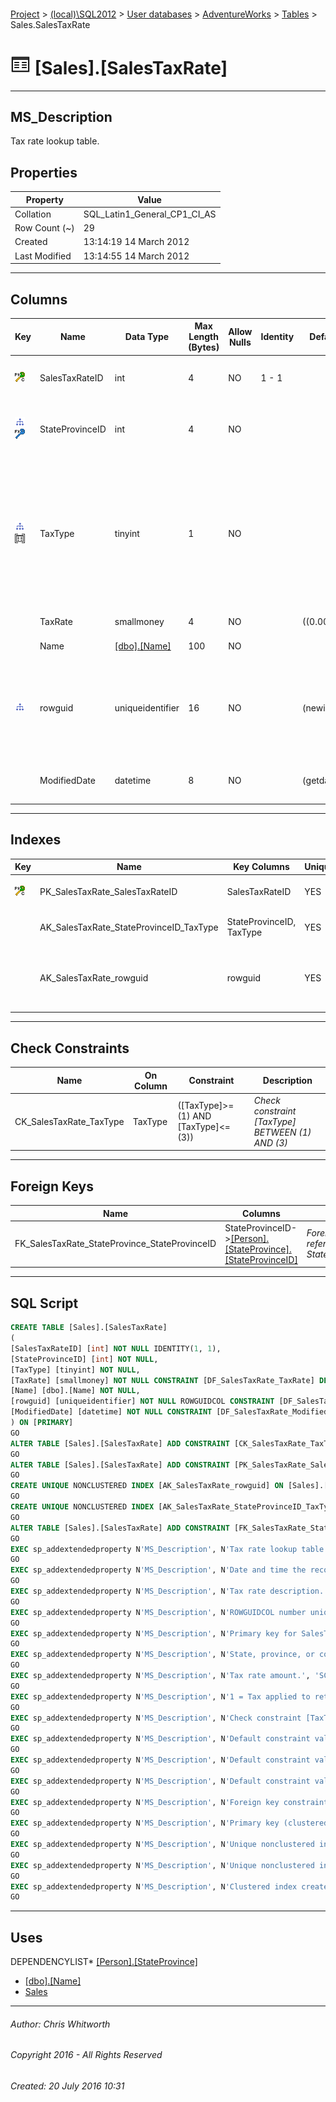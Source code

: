 #### 

[Project](../../../../index.md) > [(local)\\SQL2012](../../../index.md) > [User databases](../../index.md) > [AdventureWorks](../index.md) > [Tables](Tables.md) > Sales.SalesTaxRate

# ![Tables](../../../../Images/Table32.png) [Sales].[SalesTaxRate]

---

## <a name="#description"></a>MS_Description

Tax rate lookup table.

## <a name="#properties"></a>Properties

| Property | Value |
|---|---|
| Collation | SQL_Latin1_General_CP1_CI_AS |
| Row Count (~) | 29 |
| Created | 13:14:19 14 March 2012 |
| Last Modified | 13:14:55 14 March 2012 |


---

## <a name="#columns"></a>Columns

| Key | Name | Data Type | Max Length (Bytes) | Allow Nulls | Identity | Default | Description |
|---|---|---|---|---|---|---|---|
| [![Cluster Primary Key PK_SalesTaxRate_SalesTaxRateID: SalesTaxRateID](../../../../Images/pkcluster.png)](#indexes) | SalesTaxRateID | int | 4 | NO | 1 - 1 |  | _Primary key for SalesTaxRate records._ |
| [![Indexes AK_SalesTaxRate_StateProvinceID_TaxType](../../../../Images/Index.png)](#indexes)[![Foreign Keys FK_SalesTaxRate_StateProvince_StateProvinceID: [Person].[StateProvince].StateProvinceID](../../../../Images/fk.png)](#foreignkeys) | StateProvinceID | int | 4 | NO |  |  | _State, province, or country/region the sales tax applies to._ |
| [![Indexes AK_SalesTaxRate_StateProvinceID_TaxType](../../../../Images/Index.png)](#indexes)[![Check Constraints CK_SalesTaxRate_TaxType : ([TaxType]>=(1) AND [TaxType]<=(3))](../../../../Images/c-constraint.png)](#checkconstraints) | TaxType | tinyint | 1 | NO |  |  | _1 = Tax applied to retail transactions, 2 = Tax applied to wholesale transactions, 3 = Tax applied to all sales (retail and wholesale) transactions._ |
|  | TaxRate | smallmoney | 4 | NO |  | ((0.00)) | _Tax rate amount._ |
|  | Name | [[dbo].[Name]](../Programmability/Types/User-Defined_Data_Types/Name.md) | 100 | NO |  |  | _Tax rate description._ |
| [![Indexes AK_SalesTaxRate_rowguid](../../../../Images/Index.png)](#indexes) | rowguid | uniqueidentifier | 16 | NO |  | (newid()) | _ROWGUIDCOL number uniquely identifying the record. Used to support a merge replication sample._ |
|  | ModifiedDate | datetime | 8 | NO |  | (getdate()) | _Date and time the record was last updated._ |


---

## <a name="#indexes"></a>Indexes

| Key | Name | Key Columns | Unique | Description |
|---|---|---|---|---|
| [![Cluster Primary Key PK_SalesTaxRate_SalesTaxRateID: SalesTaxRateID](../../../../Images/pkcluster.png)](#indexes) | PK_SalesTaxRate_SalesTaxRateID | SalesTaxRateID | YES | _Primary key (clustered) constraint_ |
|  | AK_SalesTaxRate_StateProvinceID_TaxType | StateProvinceID, TaxType | YES | _Unique nonclustered index._ |
|  | AK_SalesTaxRate_rowguid | rowguid | YES | _Unique nonclustered index. Used to support replication samples._ |


---

## <a name="#checkconstraints"></a>Check Constraints

| Name | On Column | Constraint | Description |
|---|---|---|---|
| CK_SalesTaxRate_TaxType | TaxType | ([TaxType]>=(1) AND [TaxType]<=(3)) | _Check constraint [TaxType] BETWEEN (1) AND (3)_ |


---

## <a name="#foreignkeys"></a>Foreign Keys

| Name | Columns | Description |
|---|---|---|
| FK_SalesTaxRate_StateProvince_StateProvinceID | StateProvinceID->[[Person].[StateProvince].[StateProvinceID]](StateProvince.md) | _Foreign key constraint referencing StateProvince.StateProvinceID._ |


---

## <a name="#sqlscript"></a>SQL Script

```sql
CREATE TABLE [Sales].[SalesTaxRate]
(
[SalesTaxRateID] [int] NOT NULL IDENTITY(1, 1),
[StateProvinceID] [int] NOT NULL,
[TaxType] [tinyint] NOT NULL,
[TaxRate] [smallmoney] NOT NULL CONSTRAINT [DF_SalesTaxRate_TaxRate] DEFAULT ((0.00)),
[Name] [dbo].[Name] NOT NULL,
[rowguid] [uniqueidentifier] NOT NULL ROWGUIDCOL CONSTRAINT [DF_SalesTaxRate_rowguid] DEFAULT (newid()),
[ModifiedDate] [datetime] NOT NULL CONSTRAINT [DF_SalesTaxRate_ModifiedDate] DEFAULT (getdate())
) ON [PRIMARY]
GO
ALTER TABLE [Sales].[SalesTaxRate] ADD CONSTRAINT [CK_SalesTaxRate_TaxType] CHECK (([TaxType]>=(1) AND [TaxType]<=(3)))
GO
ALTER TABLE [Sales].[SalesTaxRate] ADD CONSTRAINT [PK_SalesTaxRate_SalesTaxRateID] PRIMARY KEY CLUSTERED  ([SalesTaxRateID]) ON [PRIMARY]
GO
CREATE UNIQUE NONCLUSTERED INDEX [AK_SalesTaxRate_rowguid] ON [Sales].[SalesTaxRate] ([rowguid]) ON [PRIMARY]
GO
CREATE UNIQUE NONCLUSTERED INDEX [AK_SalesTaxRate_StateProvinceID_TaxType] ON [Sales].[SalesTaxRate] ([StateProvinceID], [TaxType]) ON [PRIMARY]
GO
ALTER TABLE [Sales].[SalesTaxRate] ADD CONSTRAINT [FK_SalesTaxRate_StateProvince_StateProvinceID] FOREIGN KEY ([StateProvinceID]) REFERENCES [Person].[StateProvince] ([StateProvinceID])
GO
EXEC sp_addextendedproperty N'MS_Description', N'Tax rate lookup table.', 'SCHEMA', N'Sales', 'TABLE', N'SalesTaxRate', NULL, NULL
GO
EXEC sp_addextendedproperty N'MS_Description', N'Date and time the record was last updated.', 'SCHEMA', N'Sales', 'TABLE', N'SalesTaxRate', 'COLUMN', N'ModifiedDate'
GO
EXEC sp_addextendedproperty N'MS_Description', N'Tax rate description.', 'SCHEMA', N'Sales', 'TABLE', N'SalesTaxRate', 'COLUMN', N'Name'
GO
EXEC sp_addextendedproperty N'MS_Description', N'ROWGUIDCOL number uniquely identifying the record. Used to support a merge replication sample.', 'SCHEMA', N'Sales', 'TABLE', N'SalesTaxRate', 'COLUMN', N'rowguid'
GO
EXEC sp_addextendedproperty N'MS_Description', N'Primary key for SalesTaxRate records.', 'SCHEMA', N'Sales', 'TABLE', N'SalesTaxRate', 'COLUMN', N'SalesTaxRateID'
GO
EXEC sp_addextendedproperty N'MS_Description', N'State, province, or country/region the sales tax applies to.', 'SCHEMA', N'Sales', 'TABLE', N'SalesTaxRate', 'COLUMN', N'StateProvinceID'
GO
EXEC sp_addextendedproperty N'MS_Description', N'Tax rate amount.', 'SCHEMA', N'Sales', 'TABLE', N'SalesTaxRate', 'COLUMN', N'TaxRate'
GO
EXEC sp_addextendedproperty N'MS_Description', N'1 = Tax applied to retail transactions, 2 = Tax applied to wholesale transactions, 3 = Tax applied to all sales (retail and wholesale) transactions.', 'SCHEMA', N'Sales', 'TABLE', N'SalesTaxRate', 'COLUMN', N'TaxType'
GO
EXEC sp_addextendedproperty N'MS_Description', N'Check constraint [TaxType] BETWEEN (1) AND (3)', 'SCHEMA', N'Sales', 'TABLE', N'SalesTaxRate', 'CONSTRAINT', N'CK_SalesTaxRate_TaxType'
GO
EXEC sp_addextendedproperty N'MS_Description', N'Default constraint value of GETDATE()', 'SCHEMA', N'Sales', 'TABLE', N'SalesTaxRate', 'CONSTRAINT', N'DF_SalesTaxRate_ModifiedDate'
GO
EXEC sp_addextendedproperty N'MS_Description', N'Default constraint value of NEWID()', 'SCHEMA', N'Sales', 'TABLE', N'SalesTaxRate', 'CONSTRAINT', N'DF_SalesTaxRate_rowguid'
GO
EXEC sp_addextendedproperty N'MS_Description', N'Default constraint value of 0.0', 'SCHEMA', N'Sales', 'TABLE', N'SalesTaxRate', 'CONSTRAINT', N'DF_SalesTaxRate_TaxRate'
GO
EXEC sp_addextendedproperty N'MS_Description', N'Foreign key constraint referencing StateProvince.StateProvinceID.', 'SCHEMA', N'Sales', 'TABLE', N'SalesTaxRate', 'CONSTRAINT', N'FK_SalesTaxRate_StateProvince_StateProvinceID'
GO
EXEC sp_addextendedproperty N'MS_Description', N'Primary key (clustered) constraint', 'SCHEMA', N'Sales', 'TABLE', N'SalesTaxRate', 'CONSTRAINT', N'PK_SalesTaxRate_SalesTaxRateID'
GO
EXEC sp_addextendedproperty N'MS_Description', N'Unique nonclustered index. Used to support replication samples.', 'SCHEMA', N'Sales', 'TABLE', N'SalesTaxRate', 'INDEX', N'AK_SalesTaxRate_rowguid'
GO
EXEC sp_addextendedproperty N'MS_Description', N'Unique nonclustered index.', 'SCHEMA', N'Sales', 'TABLE', N'SalesTaxRate', 'INDEX', N'AK_SalesTaxRate_StateProvinceID_TaxType'
GO
EXEC sp_addextendedproperty N'MS_Description', N'Clustered index created by a primary key constraint.', 'SCHEMA', N'Sales', 'TABLE', N'SalesTaxRate', 'INDEX', N'PK_SalesTaxRate_SalesTaxRateID'
GO

```


---

## <a name="#uses"></a>Uses

DEPENDENCYLIST* [[Person].[StateProvince]](StateProvince.md)
* [[dbo].[Name]](../Programmability/Types/User-Defined_Data_Types/Name.md)
* [Sales](../Security/Schemas/Sales.md)


---

###### Author:  Chris Whitworth

###### Copyright 2016 - All Rights Reserved

###### Created: 20 July 2016 10:31


